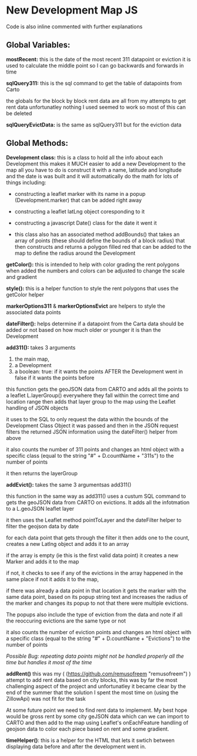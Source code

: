 # New Development Map JS

Code is also inline commented with further explanations

## Global Variables:

**mostRecent:** this is the date of the most recent 311 datapoint or eviction it is used to calculate the middle point so I can go backwards and forwards in time

**sqlQuery311:** this is the sql command to get the table of datapoints from Carto

the globals for the block by block rent data are all from my attempts to get rent data
unfortunatley nothing I used seemed to work so most of this can be deleted

**sqlQueryEvictData:** is the same as sqlQuery311 but for the eviction data

## Global Methods:

**Development class:** this is a class to hold all the info about each Development
this makes it MUCH easier to add a new Development to the map all you have to do is construct it with
a name, latitude and longitude and the date is was built and it will automatically do the math for lots of things including:
* constructing a leaflet marker with its name in a popup (Development.marker) that can be added right away
* constructing a leaflet latLng object coresponding to it
* constructing a javascript Date() class for the date it went it

* this class also has an associated method addBounds() that takes an array of points (these should define the bounds of a block radius)
 that then constructs and returns a polygon filled red that can be added to the map to define the radius around the Development

 **getColor():** this is intended to help with color grading the rent polygons when added the numbers and colors can be adjusted to change the scale and gradient

 **style():** this is a helper function to style the rent polygons that uses the getColor helper

 **markerOptions311** & **markerOptionsEvict** are helpers to style the associated data points

 **dateFilter():** helps determine if a datapoint from the Carta data should be added or not based on how much older or younger it is than the Development

 **add311():**
  takes 3 arguments
  1. the main map,
  2. a Development
  3. a boolean:
    true: if it wants the points AFTER the Development went in
    false if it wants the points before

  this function gets the geoJSON data from CARTO and adds all the points to a leaflet L.layerGroup() everywhere they fall within the correct time and location range then adds that layer group to the map using the Leaflet handling of JSON objects

  it uses to the SQL to only request the data within the bounds of the Development Class Object it was passed and then in the JSON request filters the returned JSON information using the dateFilter() helper from above

  it also counts the number of 311 points and changes an html object with a specific class (equal to the string "#" + D.countName  + "311s") to the number of points

  it then returns the layerGroup

  **addEvict():**
  takes the same 3 argumentsas add311()

  this function in the same way as add311() uses a custum SQL command to gets the geoJSON data from CARTO on evictions. It adds all the infotmation to a L.geoJSON leaflet layer

  it then uses the Leaflet method pointToLayer and the dateFilter helper to filter the geojson data by date

  for each data point that gets through the filter it then adds one to the count, creates a new Latlng object and adds it to an array

  if the array is empty (ie this is the first valid data point) it creates a new Marker and adds it to the map

  if not, it checks to see if any of the evictions in the array happened in the same place if not it adds it to the map,

  if there was already a data point in that location it gets the marker with the same data point, based on its popup string text and increases the radius of the marker and changes its popup to not that there were multiple evictions.

  The popups also include the type of eviction from the data and note if all the reoccuring evictions are the same type or not

  it also counts the number of eviction points and changes an html object with a specific class (equal to the string "#" + D.countName  + "Evictions") to the number of points

  *Possible Bug: repeating data points might not be handled properly all the time but handles it most of the time*

  **addRent()**
  this was my ( (https://github.com/remusofreem "remusofreem") ) attempt to add rent data based on city blocks, this was by far the most challenging aspect of the project and unfortunatley it became clear by the end of the summer that the solution I spent the most time on (using the ZillowApi) was not fit for the task

  At some future point we need to find rent data to implement. My best hope would be gross rent by some city geJSON data which can we can import to CARTO and then add to the map using Leaflet's onEachFeature handling of geojson data to color each piece based on rent and some gradient.

  **timeHelper()**:
  this is a helper for the HTML that lets it swtich between displaying data before and after the development went in.
